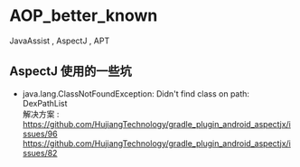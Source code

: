 # AOP_better_known
JavaAssist , AspectJ , APT

## AspectJ 使用的一些坑
* java.lang.ClassNotFoundException: Didn't find class on path: DexPathList  
解决方案 :   
https://github.com/HujiangTechnology/gradle_plugin_android_aspectjx/issues/96  
https://github.com/HujiangTechnology/gradle_plugin_android_aspectjx/issues/82
